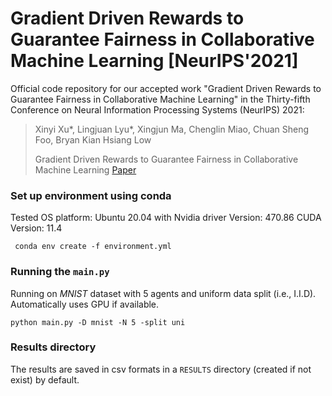 # Gradient Driven Rewards to Guarantee Fairness in Collaborative Machine Learning [NeurIPS'2021]
Official code repository for our accepted work "Gradient Driven Rewards to Guarantee Fairness in Collaborative Machine Learning" in the Thirty-fifth Conference on Neural Information Processing Systems (NeurIPS) 2021:

> Xinyi Xu*, Lingjuan Lyu\*, Xingjun Ma, Chenglin Miao, Chuan Sheng Foo, Bryan Kian Hsiang Low
>
> Gradient Driven Rewards to Guarantee Fairness in Collaborative Machine Learning [Paper](https://proceedings.neurips.cc/paper/2021/hash/8682cc30db9c025ecd3fee433f8ab54c-Abstract.html)

### Set up environment using conda

Tested OS platform: Ubuntu 20.04 with Nvidia driver Version: 470.86 CUDA Version: 11.4

` conda env create -f environment.yml`

### Running the `main.py`

Running on _MNIST_ dataset with 5 agents and uniform data split (i.e., I.I.D). Automatically uses GPU if available.

`python main.py -D mnist -N 5 -split uni `

### Results directory

The results are saved in csv formats in a `RESULTS` directory (created if not exist) by default.
